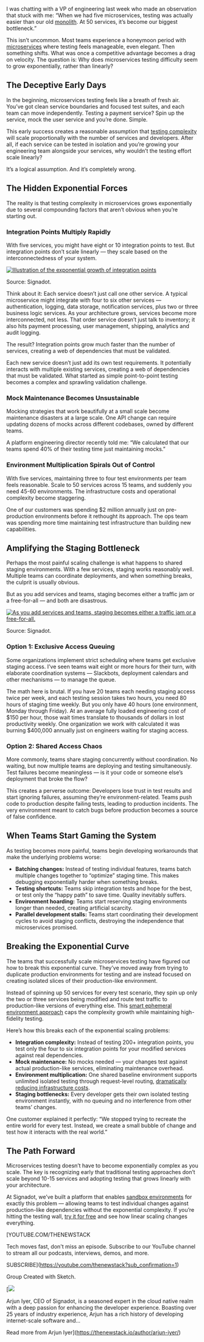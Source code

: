 I was chatting with a VP of engineering last week who made an observation that stuck with me: “When we had five microservices, testing was actually easier than our old [monolith](https://thenewstack.io/why-90-of-microservices-still-ship-like-monoliths). At 50 services, it’s become our biggest bottleneck.”

This isn’t uncommon. Most teams experience a honeymoon period with [microservices](https://thenewstack.io/microservices/) where testing feels manageable, even elegant. Then something shifts. What was once a competitive advantage becomes a drag on velocity. The question is: Why does microservices testing difficulty seem to grow exponentially, rather than linearly?

## The Deceptive Early Days

In the beginning, microservices testing feels like a breath of fresh air. You’ve got clean service boundaries and focused test suites, and each team can move independently. Testing a payment service? Spin up the service, mock the user service and you’re done. Simple.

This early success creates a reasonable assumption that [testing complexity](https://thenewstack.io/introduction-to-software-testing/) will scale proportionally with the number of services and developers. After all, if each service can be tested in isolation and you’re growing your engineering team alongside your services, why wouldn’t the testing effort scale linearly?

It’s a logical assumption. And it’s completely wrong.

## The Hidden Exponential Forces

The reality is that testing complexity in microservices grows exponentially due to several compounding factors that aren’t obvious when you’re starting out.

### Integration Points Multiply Rapidly

With five services, you might have eight or 10 integration points to test. But integration points don’t scale linearly — they scale based on the interconnectedness of your system.

[![Illustration of the exponential growth of integration points](https://cdn.thenewstack.io/media/2025/07/9c1812f4-exponential-growth.png)](https://cdn.thenewstack.io/media/2025/07/9c1812f4-exponential-growth.png)

Source: Signadot.

Think about it: Each service doesn’t just call one other service. A typical microservice might integrate with four to six other services — authentication, logging, data storage, notification services, plus two or three business logic services. As your architecture grows, services become more interconnected, not less. That order service doesn’t just talk to inventory; it also hits payment processing, user management, shipping, analytics and audit logging.

The result? Integration points grow much faster than the number of services, creating a web of dependencies that must be validated.

Each new service doesn’t just add its own test requirements. It potentially interacts with multiple existing services, creating a web of dependencies that must be validated. What started as simple point-to-point testing becomes a complex and sprawling validation challenge.

### Mock Maintenance Becomes Unsustainable

Mocking strategies that work beautifully at a small scale become maintenance disasters at a large scale. One API change can require updating dozens of mocks across different codebases, owned by different teams.

A platform engineering director recently told me: “We calculated that our teams spend 40% of their testing time just maintaining mocks.”

### Environment Multiplication Spirals Out of Control

With five services, maintaining three to four test environments per team feels reasonable. Scale to 50 services across 15 teams, and suddenly you need 45-60 environments. The infrastructure costs and operational complexity become staggering.

One of our customers was spending $2 million annually just on pre-production environments before it rethought its approach. The ops team was spending more time maintaining test infrastructure than building new capabilities.

## Amplifying the Staging Bottleneck

Perhaps the most painful scaling challenge is what happens to shared staging environments. With a few services, staging works reasonably well. Multiple teams can coordinate deployments, and when something breaks, the culprit is usually obvious.

But as you add services and teams, staging becomes either a traffic jam or a free-for-all — and both are disastrous.

[![As you add services and teams, staging becomes either a traffic jam or a free-for-all.](https://cdn.thenewstack.io/media/2025/07/950b0002-staging-bottleneck.png)](https://cdn.thenewstack.io/media/2025/07/950b0002-staging-bottleneck.png)

Source: Signadot.

### Option 1: Exclusive Access Queuing

Some organizations implement strict scheduling where teams get exclusive staging access. I’ve seen teams wait eight or more hours for their turn, with elaborate coordination systems — Slackbots, deployment calendars and other mechanisms — to manage the queue.

The math here is brutal. If you have 20 teams each needing staging access twice per week, and each testing session takes two hours, you need 80 hours of staging time weekly. But you only have 40 hours (one environment, Monday through Friday). At an average fully loaded engineering cost of $150 per hour, those wait times translate to thousands of dollars in lost productivity weekly. One organization we work with calculated it was burning $400,000 annually just on engineers waiting for staging access.

### Option 2: Shared Access Chaos

More commonly, teams share staging concurrently without coordination. No waiting, but now multiple teams are deploying and testing simultaneously. Test failures become meaningless — is it your code or someone else’s deployment that broke the flow?

This creates a perverse outcome: Developers lose trust in test results and start ignoring failures, assuming they’re environment-related. Teams push code to production despite failing tests, leading to production incidents. The very environment meant to catch bugs before production becomes a source of false confidence.

## When Teams Start Gaming the System

As testing becomes more painful, teams begin developing workarounds that make the underlying problems worse:

* **Batching changes:** Instead of testing individual features, teams batch multiple changes together to “optimize” staging time. This makes debugging exponentially harder when something breaks.
* **Testing shortcuts:** Teams skip integration tests and hope for the best, or test only the “happy path” to save time. Quality inevitably suffers.
* **Environment hoarding:** Teams start reserving staging environments longer than needed, creating artificial scarcity.
* **Parallel development stalls:** Teams start coordinating their development cycles to avoid staging conflicts, destroying the independence that microservices promised.

## Breaking the Exponential Curve

The teams that successfully scale microservices testing have figured out how to break this exponential curve. They’ve moved away from trying to duplicate production environments for testing and are instead focused on creating isolated slices of their production-like environment.

Instead of spinning up 50 services for every test scenario, they spin up only the two or three services being modified and route test traffic to production-like versions of everything else. This [smart ephemeral environment approach](https://thenewstack.io/smart-ephemeral-environments-share-more-copy-less/) caps the complexity growth while maintaining high-fidelity testing.

Here’s how this breaks each of the exponential scaling problems:

* **Integration complexity:** Instead of testing 200+ integration points, you test only the four to six integration points for your modified services against real dependencies.
* **Mock maintenance:** No mocks needed — your changes test against actual production-like services, eliminating maintenance overhead.
* **Environment multiplication:** One shared baseline environment supports unlimited isolated testing through request-level routing, [dramatically reducing infrastructure costs](https://thenewstack.io/scale-microservices-testing-without-duplicating-environments/).
* **Staging bottlenecks:** Every developer gets their own isolated testing environment instantly, with no queuing and no interference from other teams’ changes.

One customer explained it perfectly: “We stopped trying to recreate the entire world for every test. Instead, we create a small bubble of change and test how it interacts with the real world.”

## The Path Forward

Microservices testing doesn’t have to become exponentially complex as you scale. The key is recognizing early that traditional testing approaches don’t scale beyond 10-15 services and adopting testing that grows linearly with your architecture.

At Signadot, we’ve built a platform that enables [sandbox environments](https://thenewstack.io/sandbox-testing-the-devex-game-changer-for-microservices) for exactly this problem — allowing teams to test individual changes against production-like dependencies without the exponential complexity. If you’re hitting the testing wall, [try it for free](https://www.signadot.com/) and see how linear scaling changes everything.

[YOUTUBE.COM/THENEWSTACK

Tech moves fast, don't miss an episode. Subscribe to our YouTube
channel to stream all our podcasts, interviews, demos, and more.

SUBSCRIBE](https://youtube.com/thenewstack?sub_confirmation=1)

Group
Created with Sketch.

[![](https://cdn.thenewstack.io/media/2023/11/b231156a-arjun-iyer.jpg)

Arjun Iyer, CEO of Signadot, is a seasoned expert in the cloud native realm with a deep passion for enhancing the developer experience. Boasting over 25 years of industry experience, Arjun has a rich history of developing internet-scale software and...

Read more from Arjun Iyer](https://thenewstack.io/author/arjun-iyer/)